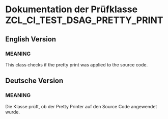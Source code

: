 # Dokumentation der Prüfklasse ZCL_CI_TEST_DSAG_PRETTY_PRINT

## English Version

### MEANING
This class checks if the pretty print was applied to the source code.

## Deutsche Version

### MEANING
Die Klasse prüft, ob der Pretty Printer auf den Source Code angewendet wurde.

